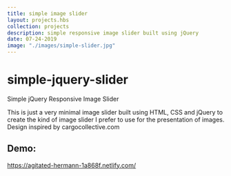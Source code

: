 ```yaml
---
title: simple image slider
layout: projects.hbs
collection: projects
description: simple responsive image slider built using jQuery
date: 07-24-2019
image: "./images/simple-slider.jpg"
---
```


# simple-jquery-slider
Simple jQuery Responsive Image Slider 

This is just a very minimal image slider built using HTML, CSS and jQuery to create the kind of image slider I prefer to use for the presentation of images. Design inspired by cargocollective.com  

## Demo:
https://agitated-hermann-1a868f.netlify.com/
